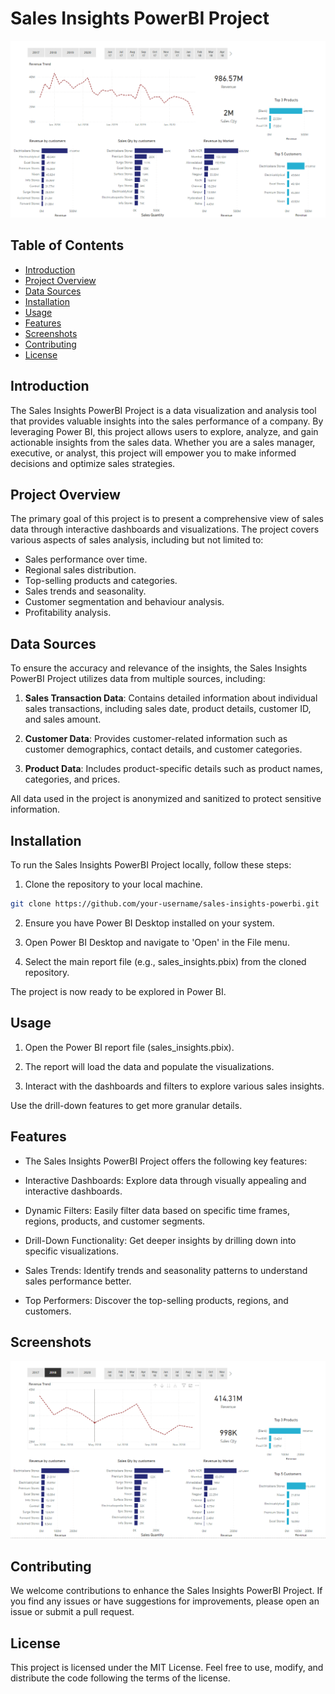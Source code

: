 
# Sales Insights PowerBI Project

![Sales Insights](./images/main.png)

## Table of Contents

- [Introduction](#introduction)
- [Project Overview](#project-overview)
- [Data Sources](#data-sources)
- [Installation](#installation)
- [Usage](#usage)
- [Features](#features)
- [Screenshots](#screenshots)
- [Contributing](#contributing)
- [License](#license)

## Introduction

The Sales Insights PowerBI Project is a data visualization and analysis tool that provides valuable insights into the sales performance of a company. By leveraging Power BI, this project allows users to explore, analyze, and gain actionable insights from the sales data. Whether you are a sales manager, executive, or analyst, this project will empower you to make informed decisions and optimize sales strategies.

## Project Overview

The primary goal of this project is to present a comprehensive view of sales data through interactive dashboards and visualizations. The project covers various aspects of sales analysis, including but not limited to:

- Sales performance over time.
- Regional sales distribution.
- Top-selling products and categories.
- Sales trends and seasonality.
- Customer segmentation and behaviour analysis.
- Profitability analysis.

## Data Sources

To ensure the accuracy and relevance of the insights, the Sales Insights PowerBI Project utilizes data from multiple sources, including:

1. **Sales Transaction Data**: Contains detailed information about individual sales transactions, including sales date, product details, customer ID, and sales amount.

2. **Customer Data**: Provides customer-related information such as customer demographics, contact details, and customer categories.

3. **Product Data**: Includes product-specific details such as product names, categories, and prices.

All data used in the project is anonymized and sanitized to protect sensitive information.

## Installation

To run the Sales Insights PowerBI Project locally, follow these steps:

1. Clone the repository to your local machine.

```bash
git clone https://github.com/your-username/sales-insights-powerbi.git
```
2. Ensure you have Power BI Desktop installed on your system.

3. Open Power BI Desktop and navigate to 'Open' in the File menu.

4. Select the main report file (e.g., sales_insights.pbix) from the cloned repository.

The project is now ready to be explored in Power BI.

## Usage
1. Open the Power BI report file (sales_insights.pbix).

2. The report will load the data and populate the visualizations.

3. Interact with the dashboards and filters to explore various sales insights.

Use the drill-down features to get more granular details.

## Features
- The Sales Insights PowerBI Project offers the following key features:

- Interactive Dashboards: Explore data through visually appealing and interactive dashboards.

- Dynamic Filters: Easily filter data based on specific time frames, regions, products, and customer segments.

- Drill-Down Functionality: Get deeper insights by drilling down into specific visualizations.

- Sales Trends: Identify trends and seasonality patterns to understand sales performance better.

- Top Performers: Discover the top-selling products, regions, and customers.

## Screenshots
![Sales Insights](./images/year.png)

## Contributing
We welcome contributions to enhance the Sales Insights PowerBI Project. If you find any issues or have suggestions for improvements, please open an issue or submit a pull request.

## License
This project is licensed under the MIT License. Feel free to use, modify, and distribute the code following the terms of the license.
